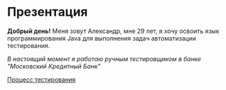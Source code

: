 # Презентация

**Добрый день!** Меня зовут Александр, мне 29 лет, я хочу освоить язык программирования Java для выполнения задач автоматизации тестирования.

_В настоящий момент я работаю ручным тестировщиком в банке "Московский Кредитный Банк"_ 

[Процесс тестирования](/D/test.png)
